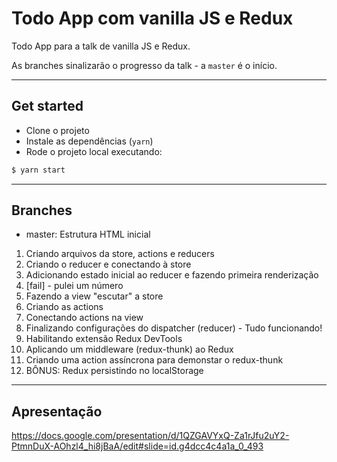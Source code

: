 # Todo App com vanilla JS e Redux

Todo App para a talk de vanilla JS e Redux.

As branches sinalizarão o progresso da talk - a `master` é o início.

---

## Get started

- Clone o projeto
- Instale as dependências (`yarn`)
- Rode o projeto local executando:
```sh
$ yarn start
```

---

## Branches

- master: Estrutura HTML inicial
1. Criando arquivos da store, actions e reducers
2. Criando o reducer e conectando à store
3. Adicionando estado inicial ao reducer e fazendo primeira renderização
4. [fail] - pulei um número
5. Fazendo a view "escutar" a store
6. Criando as actions
7. Conectando actions na view
8. Finalizando configurações do dispatcher (reducer) - Tudo funcionando!
9. Habilitando extensão Redux DevTools
10. Aplicando um middleware (redux-thunk) ao Redux
11. Criando uma action assíncrona para demonstar o redux-thunk
12. BÔNUS: Redux persistindo no localStorage

---

## Apresentação

https://docs.google.com/presentation/d/1QZGAVYxQ-Za1rJfu2uY2-PtmnDuX-AOhzl4_hi8jBaA/edit#slide=id.g4dcc4c4a1a_0_493